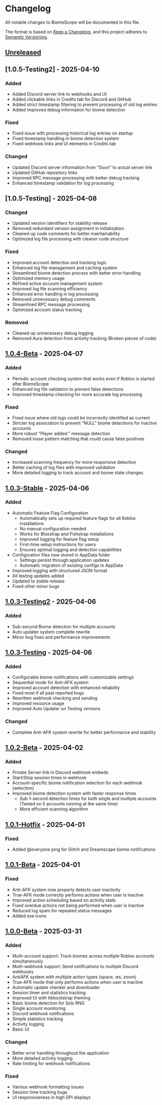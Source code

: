 # Changelog

All notable changes to BiomeScope will be documented in this file.

The format is based on [Keep a Changelog](https://keepachangelog.com/en/1.0.0/),
and this project adheres to [Semantic Versioning](https://semver.org/spec/v2.0.0.html).

## [Unreleased]

## [1.0.5-Testing2] - 2025-04-10

### Added
- Added Discord server link to webhooks and UI
- Added clickable links in Credits tab for Discord and GitHub
- Added strict timestamp filtering to prevent processing of old log entries
- Added improved debug information for biome detection

### Fixed
- Fixed issue with processing historical log entries on startup
- Fixed timestamp handling in biome detection system
- Fixed webhook links and UI elements in Credits tab

### Changed
- Updated Discord server information from "Soon" to actual server link
- Updated GitHub repository links
- Improved RPC message processing with better debug tracking
- Enhanced timestamp validation for log processing

## [1.0.5-Testing] - 2025-04-08

### Changed
- Updated version identifiers for stability release
- Removed redundant version assignment in initialization
- Cleaned up code comments for better maintainability
- Optimized log file processing with cleaner code structure

### Fixed
- Improved account detection and tracking logic
- Enhanced log file management and caching system
- Streamlined biome detection process with better error handling
- Optimized memory usage 
- Refined active account management system
- Improved log file scanning efficiency
- Enhanced error handling in log processing
- Removed unnecessary debug comments 
- Streamlined RPC message processing
- Optimized account status tracking

### Removed
- Cleaned up unnecessary debug logging
- Removed Aura detection from activity tracking (Broken pieces of code)

## [1.0.4-Beta] - 2025-04-07

### Added
- Periodic account checking system that works even if Roblox is started after BiomeScope
- Enhanced log file validation to prevent false detections
- Improved timestamp checking for more accurate log processing

### Fixed
- Fixed issue where old logs could be incorrectly identified as current
- Stricter log association to prevent "NULL" biome detections for inactive accounts
- More robust "Player added:" message detection
- Removed loose pattern matching that could cause false positives

### Changed
- Increased scanning frequency for more responsive detection
- Better caching of log files with improved validation
- More detailed logging to track account and biome state changes

## [1.0.3-Stable] - 2025-04-06

### Added
- Automatic Feature Flag Configuration
  - Automatically sets up required feature flags for all Roblox installations
  - No manual configuration needed
  - Works for Bloxstrap and Fishstrap installations
  - Improved logging for feature flag setup
  - First-time setup instructions for users
  - Ensures optimal logging and detection capabilities
- Configuration files now stored in AppData folder
  - Settings persist through application updates
  - Automatic migration of existing configs to AppData
- Improved logging with structured JSON format
- All testing updates added
- Updated to stable release
- Fixed other minor bugs

## [1.0.3-Testing2] - 2025-04-06

### Added
- Sub-second Biome detection for multiple accounts
- Auto updater system complete rewrite
- Minor bug fixes and performance improvements

## [1.0.3-Testing] - 2025-04-06

### Added
- Configurable biome notifications with customizable settings
- Sequential mode for Anti-AFK system
- Improved account detection with enhanced reliability
- Fixed most if all past reported bugs
- Rewritten webhook checking and sending
- Improved resource usage
- Improved Auto Updater on Testing versions

### Changed
- Complete Anti-AFK system rewrite for better performance and stability

## [1.0.2-Beta] - 2025-04-02

### Added
- Private Server link in Discord webhook embeds
- Start/Stop session times in webhook
- Account-specific biome notification selection for each webhook (selection)
- Improved biome detection system with faster response times
  - Sub 1-second detection times for both single and multiple accounts (Tested on 5 accounts running at the same time)
  - More efficient scanning algorithm

## [1.0.1-Hotfix] - 2025-04-01

### Fixed
- Added @everyone ping for Glitch and Dreamscape biome notifications

## [1.0.1-Beta] - 2025-04-01

### Fixed
- Anti-AFK system now properly detects user inactivity
- True-AFK mode correctly performs actions when user is inactive
- Improved action scheduling based on activity state
- Fixed overdue actions not being performed when user is inactive
- Reduced log spam for repeated status messages
- Added exe icons

## [1.0.0-Beta] - 2025-03-31

### Added
- Multi-account support: Track biomes across multiple Roblox accounts simultaneously
- Multi-webhook support: Send notifications to multiple Discord webhooks
- AntiAFK system with multiple action types (space, ws, zoom)
- True-AFK mode that only performs actions when user is inactive
- Automatic update checker and downloader
- Session timer and statistics tracking
- Improved UI with ttkbootstrap theming
- Basic biome detection for Sols RNG
- Single account monitoring
- Discord webhook notifications
- Simple statistics tracking
- Activity logging
- Basic UI

### Changed
- Better error handling throughout the application
- More detailed activity logging
- Rate limiting for webhook notifications

### Fixed
- Various webhook formatting issues
- Session time tracking bugs
- UI responsiveness in high DPI displays

[Unreleased]: https://github.com/cresqnt-sys/BiomeScope/compare/v1.0.5-Stable...HEAD
[1.0.5-Stable]: https://github.com/cresqnt-sys/BiomeScope/compare/v1.0.4-Beta...v1.0.5-Stable
[1.0.4-Beta]: https://github.com/cresqnt-sys/BiomeScope/compare/v1.0.3-Stable...v1.0.4-Beta
[1.0.3-Stable]: https://github.com/cresqnt-sys/BiomeScope/compare/v1.0.3-Testing2...v1.0.3-Stable
[1.0.3-Testing2]: https://github.com/cresqnt-sys/BiomeScope/compare/v1.0.3-Testing...v1.0.3-Testing2
[1.0.3-Testing]: https://github.com/cresqnt-sys/BiomeScope/compare/v1.0.2-Beta...v1.0.3-Testing
[1.0.2-Beta]: https://github.com/cresqnt-sys/BiomeScope/compare/v1.0.1-Hotfix...v1.0.2-Beta
[1.0.1-Hotfix]: https://github.com/cresqnt-sys/BiomeScope/compare/v1.0.1-Beta...v1.0.1-Hotfix
[1.0.1-Beta]: https://github.com/cresqnt-sys/BiomeScope/compare/v1.0.0-Beta...v1.0.1-Beta
[1.0.0-Beta]: https://github.com/cresqnt-sys/BiomeScope/releases/tag/v1.0.0-Beta 